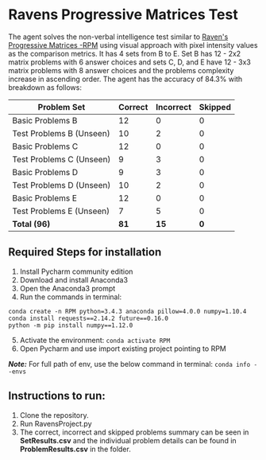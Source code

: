 # Ravens Progressive Matrices Test
The agent solves the non-verbal intelligence test similar to [Raven's Progressive Matrices -RPM](https://en.wikipedia.org/wiki/Raven%27s_Progressive_Matrices) using visual approach with pixel intensity values as the comparison metrics. It has 4 sets from B to E. Set B has 12 - 2x2 matrix problems with 6 answer choices and sets C, D, and E have 12 - 3x3 matrix problems with 8 answer choices and the problems complexity increase in ascending order.
The agent has the accuracy of 84.3% with breakdown as follows:

| Problem Set              |  Correct | Incorrect | Skipped |
|--------------------------|----------|-----------|---------|
| Basic Problems B         |    12    |     0     |     0   |
| Test Problems B (Unseen) |    10    |     2     |     0   |
| Basic Problems C         |    12    |     0     |     0   |
| Test Problems C (Unseen) |     9    |     3     |     0   |
| Basic Problems D         |     9    |     3     |     0   |
| Test Problems D (Unseen) |    10    |     2     |     0   |
| Basic Problems E         |    12    |     0     |     0   |
| Test Problems E (Unseen) |     7    |     5     |     0   |
| **Total (96)**           |  **81**  |  **15**   |  **0**  |

## Required Steps for installation
1. Install Pycharm community edition
2. Download and install Anaconda3
3. Open the Anaconda3 prompt
4. Run the commands in terminal:
```
conda create -n RPM python=3.4.3 anaconda pillow=4.0.0 numpy=1.10.4
conda install requests==2.14.2 future==0.16.0
python -m pip install numpy==1.12.0
```
5. Activate the environment:
```conda activate RPM```
6. Open Pycharm and use import existing project pointing to RPM

***Note:*** For full path of env, use the below command in terminal:
```conda info --envs```


## Instructions to run:
1. Clone the repository.
2. Run RavensProject.py
3. The correct, incorrect and skipped problems summary can be seen in **SetResults.csv** and the individual problem details can be found in **ProblemResults.csv** in the folder.

